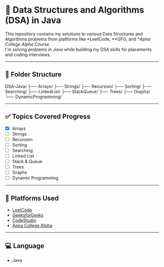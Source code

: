 # 📘 Data Structures and Algorithms (DSA) in Java

This repository contains my solutions to various Data Structures and Algorithms problems from platforms like *LeetCode, **GFG, and **Apna College Alpha Course*.  
I'm solving problems in *Java* while building my DSA skills for placements and coding interviews.

---

## 📂 Folder Structure

DSA-Java/ ├── Arrays/ ├── Strings/ ├── Recursion/ ├── Sorting/ ├── Searching/ ├── LinkedList/ ├── StackQueue/ ├── Trees/ ├── Graphs/ └── DynamicProgramming/

---


## ✅ Topics Covered Progress

- [X] Arrays
- [ ] Strings
- [ ] Recursion
- [ ] Sorting
- [ ] Searching
- [ ] Linked List
- [ ] Stack & Queue
- [ ] Trees
- [ ] Graphs
- [ ] Dynamic Programming

---

## 🚀 Platforms Used

- [LeetCode](https://leetcode.com/)
- [GeeksforGeeks](https://www.geeksforgeeks.org/)
- [CodeStudio](https://www.codingninjas.com/codestudio)
- [Apna College Alpha](https://www.youtube.com/c/ApnaCollegeOfficial)

---

## 💻 Language

- Java




